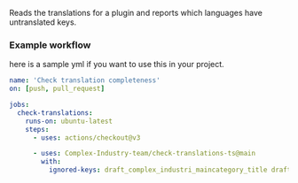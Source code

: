 Reads the translations for a plugin and reports which languages have untranslated keys.

### Example workflow
here is a sample yml if you want to use this in your project.
```yml
name: 'Check translation completeness'
on: [push, pull_request]

jobs:
  check-translations:
    runs-on: ubuntu-latest
    steps:
      - uses: actions/checkout@v3

      - uses: Complex-Industry-team/check-translations-ts@main
        with: 
          ignored-keys: draft_complex_industri_maincategory_title draft_industry_budget00_title
```
